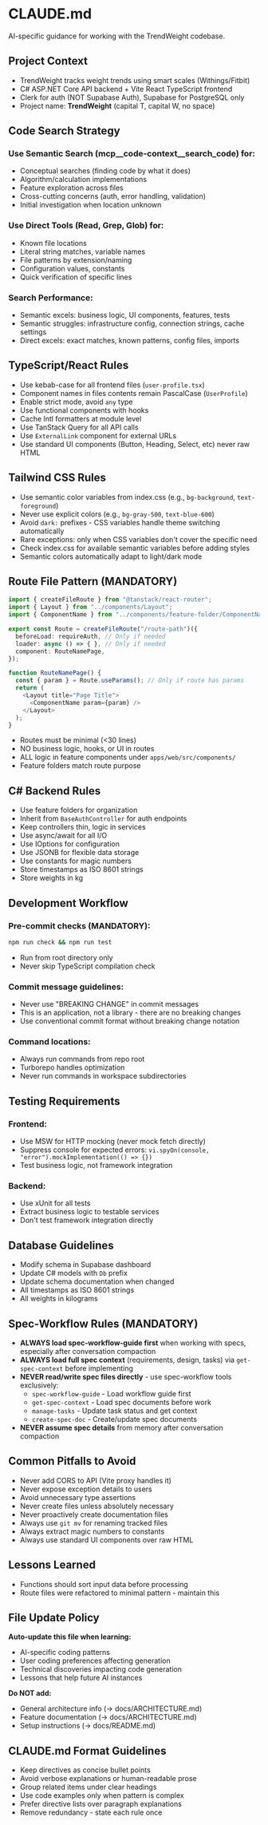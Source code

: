 # CLAUDE.md

AI-specific guidance for working with the TrendWeight codebase.

## Project Context
- TrendWeight tracks weight trends using smart scales (Withings/Fitbit)
- C# ASP.NET Core API backend + Vite React TypeScript frontend
- Clerk for auth (NOT Supabase Auth), Supabase for PostgreSQL only
- Project name: **TrendWeight** (capital T, capital W, no space)

## Code Search Strategy
### Use Semantic Search (mcp__code-context__search_code) for:
- Conceptual searches (finding code by what it does)
- Algorithm/calculation implementations
- Feature exploration across files
- Cross-cutting concerns (auth, error handling, validation)
- Initial investigation when location unknown

### Use Direct Tools (Read, Grep, Glob) for:
- Known file locations
- Literal string matches, variable names
- File patterns by extension/naming
- Configuration values, constants
- Quick verification of specific lines

### Search Performance:
- Semantic excels: business logic, UI components, features, tests
- Semantic struggles: infrastructure config, connection strings, cache settings
- Direct excels: exact matches, known patterns, config files, imports

## TypeScript/React Rules
- Use kebab-case for all frontend files (`user-profile.tsx`)
- Component names in files contents remain PascalCase (`UserProfile`)
- Enable strict mode, avoid `any` type
- Use functional components with hooks
- Cache Intl formatters at module level
- Use TanStack Query for all API calls
- Use `ExternalLink` component for external URLs
- Use standard UI components (Button, Heading, Select, etc) never raw HTML

## Tailwind CSS Rules
- Use semantic color variables from index.css (e.g., `bg-background`, `text-foreground`)
- Never use explicit colors (e.g., `bg-gray-500`, `text-blue-600`)
- Avoid `dark:` prefixes - CSS variables handle theme switching automatically
- Rare exceptions: only when CSS variables don't cover the specific need
- Check index.css for available semantic variables before adding styles
- Semantic colors automatically adapt to light/dark mode

## Route File Pattern (MANDATORY)
```typescript
import { createFileRoute } from "@tanstack/react-router";
import { Layout } from "../components/Layout";
import { ComponentName } from "../components/feature-folder/ComponentName";

export const Route = createFileRoute("/route-path")({
  beforeLoad: requireAuth, // Only if needed
  loader: async () => { }, // Only if needed
  component: RouteNamePage,
});

function RouteNamePage() {
  const { param } = Route.useParams(); // Only if route has params
  return (
    <Layout title="Page Title">
      <ComponentName param={param} />
    </Layout>
  );
}
```
- Routes must be minimal (<30 lines)
- NO business logic, hooks, or UI in routes
- ALL logic in feature components under `apps/web/src/components/`
- Feature folders match route purpose

## C# Backend Rules
- Use feature folders for organization
- Inherit from `BaseAuthController` for auth endpoints
- Keep controllers thin, logic in services
- Use async/await for all I/O
- Use IOptions<T> for configuration
- Use JSONB for flexible data storage
- Use constants for magic numbers
- Store timestamps as ISO 8601 strings
- Store weights in kg

## Development Workflow
### Pre-commit checks (MANDATORY):
```bash
npm run check && npm run test
```
- Run from root directory only
- Never skip TypeScript compilation check

### Commit message guidelines:
- Never use "BREAKING CHANGE" in commit messages
- This is an application, not a library - there are no breaking changes
- Use conventional commit format without breaking change notation

### Command locations:
- Always run commands from repo root
- Turborepo handles optimization
- Never run commands in workspace subdirectories

## Testing Requirements
### Frontend:
- Use MSW for HTTP mocking (never mock fetch directly)
- Suppress console for expected errors: `vi.spyOn(console, "error").mockImplementation(() => {})`
- Test business logic, not framework integration

### Backend:
- Use xUnit for all tests
- Extract business logic to testable services
- Don't test framework integration directly

## Database Guidelines
- Modify schema in Supabase dashboard
- Update C# models with `Db` prefix
- Update schema documentation when changed
- All timestamps as ISO 8601 strings
- All weights in kilograms

## Spec-Workflow Rules (MANDATORY)
- **ALWAYS load spec-workflow-guide first** when working with specs, especially after conversation compaction
- **ALWAYS load full spec context** (requirements, design, tasks) via `get-spec-context` before implementing
- **NEVER read/write spec files directly** - use spec-workflow tools exclusively:
  - `spec-workflow-guide` - Load workflow guide first
  - `get-spec-context` - Load spec documents before work
  - `manage-tasks` - Update task status and get context
  - `create-spec-doc` - Create/update spec documents
- **NEVER assume spec details** from memory after conversation compaction

## Common Pitfalls to Avoid
- Never add CORS to API (Vite proxy handles it)
- Never expose exception details to users
- Avoid unnecessary type assertions
- Never create files unless absolutely necessary
- Never proactively create documentation files
- Always use `git mv` for renaming tracked files
- Always extract magic numbers to constants
- Always use standard UI components over raw HTML

## Lessons Learned
- Functions should sort input data before processing
- Route files were refactored to minimal pattern - maintain this

## File Update Policy
**Auto-update this file when learning:**
- AI-specific coding patterns
- User coding preferences affecting generation
- Technical discoveries impacting code generation
- Lessons that help future AI instances

**Do NOT add:**
- General architecture info (→ docs/ARCHITECTURE.md)
- Feature documentation (→ docs/ARCHITECTURE.md)
- Setup instructions (→ docs/README.md)

## CLAUDE.md Format Guidelines
- Keep directives as concise bullet points
- Avoid verbose explanations or human-readable prose
- Group related items under clear headings
- Use code examples only when pattern is complex
- Prefer directive lists over paragraph explanations
- Remove redundancy - state each rule once
